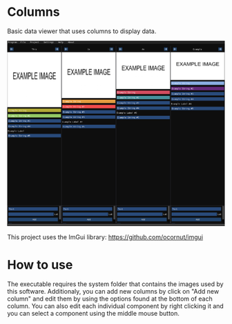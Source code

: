 # Columns
Basic data viewer that uses columns to display data.

![Preview](example.png)

This project uses the ImGui library:
https://github.com/ocornut/imgui

# How to use
The executable requires the system folder that contains the images used by this software.
Additionaly, you can add new columns by click on "Add new column" and edit them by using
the options found at the bottom of each column. You can also edit each individual component
by right clicking it and you can select a component using the middle mouse button.
